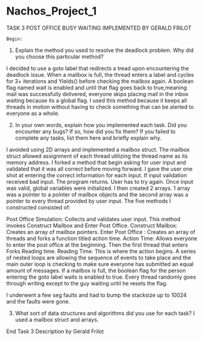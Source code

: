 # Nachos_Project_1
TASK 3 POST OFFICE BUSY WAITING IMPLEMENTED BY GERALD FRILOT

    Begin:               
1. Explain the method you used to resolve the deadlock problem. Why did you choose this particular method?

I decided to use a goto label that redirects a tread upon encountering the deadlock issue. When a mailbox is full, 
the thread enters a label and cycles for 3+  iterations and Yields() before checking the mailbox again. 
A boolean flag named wait is enabled and until that flag goes back to true,meaning mail was successfully delivered, 
everyone skips placing mail in the  inbox waiting because its a global flag. I used this method because it keeps 
all threads in motion without having to check something that can be alerted to everyone as a whole. 

                   
2. In your own words, explain how you implemented each task. Did you encounter any bugs? If so, how did you fix them? 
If you failed to complete any tasks, list them here and briefly explain why.

I avoided using 2D arrays and implemented a mailbox struct. The mailbox struct allowed assignment of each thread utilizing 
the thread name as its memory address. I forked a method that begin asking for user input and validated that it was all 
correct before moving forward. I gave the user one shot at entering the correct information for each input. If input validation 
received bad input. The program returns. User has to try again.
Once input was valid, global variables were initialized. I then created 2 arrays. 1 array was a pointer to a pointer 
of mailbox objects and the second array was a pointer to every thread provided by user input.  The five methods I constructed 
consisted of:

Post Office Simulation: Collects and validates user input. This method invokes Construct Mailbox and Enter Post Office.
Construct Mailbox: Creates an array of mailbox pointers.
Enter Post Office : Creates an array of threads and forks a function titled action time.
Action Time: Allows everyone to enter the post office at the beginning. Then the first thread that enters Forks Reading time.
Reading Time: This is where the action begins. A series of nested loops are allowing the sequence of events to take place 
and the main outer loop is checking to make sure everyone has submitted an equal amount of messages. If a mailbox is full, 
the boolean flag for the person entering the goto label waits is enabled to true. Every thread randomly goes through writing 
except to the guy waiting until he resets the flag. 

I underwent a few seg faults and had to bump the stacksize up to 10024 and the faults were gone. 
    
3. What sort of data structures and algorithms did you use for each task?
I used a mailbox struct and arrays.

End Task 3 Description by Gerald Frilot
